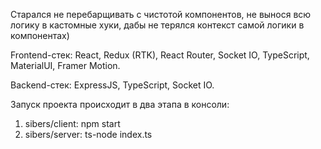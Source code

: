 Старался не перебарщивать с чистотой компонентов, не вынося всю логику в кастомные хуки, дабы не терялся контекст самой логики в компонентах)

Frontend-стек: React, Redux (RTK), React Router, Socket IO, TypeScript, MaterialUI, Framer Motion.

Backend-стек: ExpressJS, TypeScript, Socket IO.

Запуск проекта происходит в два этапа в консоли:
1. sibers/client: npm start
2. sibers/server: ts-node index.ts
